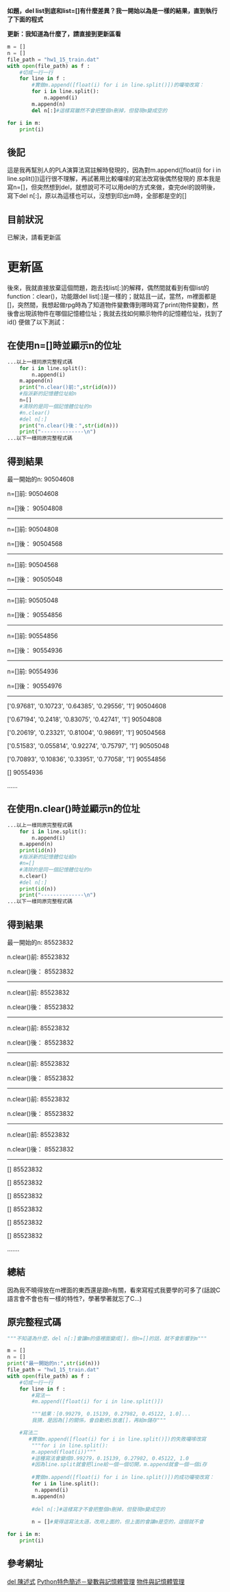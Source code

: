 **如題，del list到底和list=[]有什麼差異？我一開始以為是一樣的結果，直到執行了下面的程式**

**更新：我知道為什麼了，請直接到更新區看**

```python
m = []
n = []
file_path = "hw1_15_train.dat"
with open(file_path) as f :
	#切成一行一行
	for line in f :
		#實做m.append([float(i) for i in line.split()])的囉唆改寫：
		for i in line.split():
			n.append(i)
		m.append(n)
		del n[:]#這樣寫雖然不會把整個n刪掉，但發現m變成空的

for i in m:
	print(i)
```
後記
--------------
這是我再幫別人的PLA演算法寫註解時發現的，因為對m.append([float(i) for i in line.split()])這行很不理解，再試著用比較囉嗦的寫法改寫後偶然發現的
原本我是寫n=[]，但突然想到del，就想說可不可以用del的方式來做，查完del的說明後，寫下del n[:]，原以為這樣也可以，沒想到印出m時，全部都是空的[]

目前狀況
-------------
已解決，請看更新區

更新區
======================
後來，我就直接放棄這個問題，跑去找list[:]的解釋，偶然間就看到有個list的function：clear()，功能跟del list[:]是一樣的；就姑且一試，當然，m裡面都是[]，突然間，我想起做rpg時為了知道物件變數傳到哪時寫了print(物件變數)，然後會出現該物件在哪個記憶體位址；我就去找如何顯示物件的記憶體位址，找到了id()
便做了以下測試：

在使用n=[]時並顯示n的位址
-----------------------------
```python
...以上一樣同原完整程式碼
	for i in line.split():
		n.append(i)
	m.append(n)
	print("n.clear()前:",str(id(n)))
	#指派新的記憶體位址給n
	n=[]
	#清除的是同一個記憶體位址的n
	#n.clear()
	#del n[:]
	print("n.clear()後：",str(id(n)))
	print("--------------\n")
...以下一樣同原完整程式碼
```
得到結果
-----------------

最一開始的n: 90504608

n=[]前: 90504608

n=[]後： 90504808

____________________

n=[]前: 90504808

n=[]後： 90504568

____________________

n=[]前: 90504568

n=[]後： 90505048

____________________

n=[]前: 90505048

n=[]後： 90554856

____________________

n=[]前: 90554856

n=[]後： 90554936

____________________

n=[]前: 90554936

n=[]後： 90554976

____________________

['0.97681', '0.10723', '0.64385', '0.29556', '1'] 90504608

['0.67194', '0.2418', '0.83075', '0.42741', '1'] 90504808

['0.20619', '0.23321', '0.81004', '0.98691', '1'] 90504568

['0.51583', '0.055814', '0.92274', '0.75797', '1'] 90505048

['0.70893', '0.10836', '0.33951', '0.77058', '1'] 90554856

[] 90554936

......

在使用n.clear()時並顯示n的位址
-----------------------------
```python
...以上一樣同原完整程式碼
	for i in line.split():
		n.append(i)
	m.append(n)
	print(id(n))
	#指派新的記憶體位址給n
	#n=[]
	#清除的是同一個記憶體位址的n
	n.clear()
	#del n[:]
	print(id(n))
	print("--------------\n")
...以下一樣同原完整程式碼
```
得到結果
-----------------

最一開始的n: 85523832

n.clear()前: 85523832

n.clear()後： 85523832

____________________

n.clear()前: 85523832

n.clear()後： 85523832

____________________

n.clear()前: 85523832

n.clear()後： 85523832

____________________


n.clear()前: 85523832

n.clear()後： 85523832

____________________

n.clear()前: 85523832

n.clear()後： 85523832

____________________

n.clear()前: 85523832

n.clear()後： 85523832

____________________

[] 85523832

[] 85523832

[] 85523832

[] 85523832

[] 85523832

[] 85523832

.......

總結
--------------
因為我不曉得放在m裡面的東西還是跟n有關，看來寫程式我要學的可多了(話說C語言會不會也有一樣的特性?，學著學著就忘了C...)



原完整程式碼
-------------
```python
"""不知道為什麼，del n[:]會讓m的值裡面變成[]，但n=[]的話，就不會影響到m"""

m = []
n = []
print("最一開始的n:",str(id(n)))
file_path = "hw1_15_train.dat"
with open(file_path) as f :
	#切成一行一行
	for line in f :
		#寫法一
		#m.append([float(i) for i in line.split()])

		"""結果：[0.99279, 0.15139, 0.27982, 0.45122, 1.0]...
		我猜，是因為[]的關係，會自動把i放進[]，再給m儲存"""

    #寫法二
       #實做m.append([float(i) for i in line.split()])的失敗囉嗦改寫
        """for i in line.split():
        m.append(float(i))"""
        #這種寫法會變成0.99279，0.15139, 0.27982, 0.45122, 1.0
        #因為line.split就會把line給一個一個切開，m.append就會一個一個i存
      
		#實做m.append([float(i) for i in line.split()])的成功囉唆改寫：
		for i in line.split():
		 n.append(i)
		m.append(n)
		
		#del n[:]#這樣寫才不會把整個n刪掉，但發現m變成空的
		
		n = []#覺得這寫法太遜，改用上面的，但上面的會讓m是空的，這個就不會

for i in m:
	print(i)
```

參考網址
------------
[del 陳述式](https://docs.python.org.tw/3/tutorial/datastructures.html)
[Python特色簡述－變數與記憶體管理](https://dotblogs.com.tw/billy3321/2009/01/02/6599)
[物件與記憶體管理](https://openhome.cc/Gossip/Python/ObjectInMemory.html)

